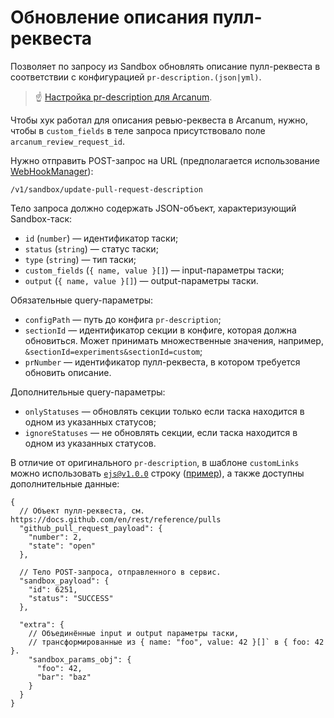 # Обновление описания пулл-реквеста

Позволяет по запросу из Sandbox обновлять описание пулл-реквеста в соответствии с конфигурацией `pr-description.(json|yml)`.
> ☝️ [Настройка pr-description для Arcanum][arcanum-cfg].

Чтобы хук работал для описания ревью-реквеста в Arcanum, нужно, чтобы в `custom_fields`
в теле запроса присутствовало поле `arcanum_review_request_id`.

Нужно отправить POST-запрос на URL (предполагается использование [WebHookManager]):

```
/v1/sandbox/update-pull-request-description
```

Тело запроса должно содержать JSON-объект, характеризующий Sandbox-таск:

* `id` (`number`) — идентификатор таски;
* `status` (`string`) — статус таски;
* `type` (`string`) — тип таски;
* `custom_fields` (`{ name, value }[]`) — input-параметры таски;
* `output` (`{ name, value }[]`) — output-параметры таски.

Обязательные query-параметры:

* `configPath` — путь до конфига `pr-description`;
* `sectionId` — идентификатор секции в конфиге, которая должна обновиться. Может принимать множественные значения, например, `&sectionId=experiments&sectionId=custom`;
* `prNumber` — идентификатор пулл-реквеста, в котором требуется обновить описание.

Дополнительные query-параметры:

* `onlyStatuses` — обновлять секции только если таска находится в одном из указанных статусов;
* `ignoreStatuses` — не обновлять секции, если таска находится в одном из указанных статусов.

В отличие от оригинального `pr-description`, в шаблоне `customLinks` можно использовать
[`ejs@v1.0.0`][ejs] строку ([пример][ejs-example]), а также доступны дополнительные данные:

```json5
{
  // Объект пулл-реквеста, см. https://docs.github.com/en/rest/reference/pulls
  "github_pull_request_payload": {
    "number": 2,
    "state": "open"
  },

  // Тело POST-запроса, отправленного в сервис.
  "sandbox_payload": {
    "id": 6251,
    "status": "SUCCESS"
  },

  "extra": {
    // Объединённые input и output параметры таски,
    // трансформированные из { name: "foo", value: 42 }[]` в { foo: 42 }.
    "sandbox_params_obj": {
      "foo": 42,
      "bar": "baz"
    }
  }
}
```
[arcanum-cfg]: ./rr-description.md
[WebHookManager]: https://a.yandex-team.ru/arc_vcs/sandbox/projects/sandbox_ci/managers/webhook.py?rev=c0a3d4bf883825e82a1f9550cd92daec72971122
[ejs]: https://github.com/tj/ejs
[ejs-example]: https://a.yandex-team.ru/arc_vcs/frontend/.config/pr-description.yml?rev=fe917fd9262f2426b5e95e17c13fccc2076692c0

